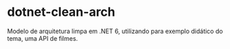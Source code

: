 # dotnet-clean-arch
Modelo de arquitetura limpa em .NET 6, utilizando para exemplo didático do tema, uma API de filmes.
